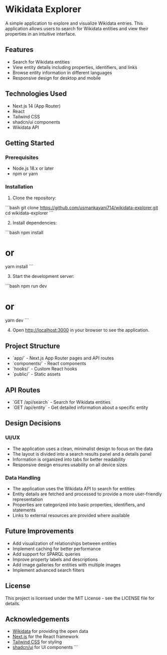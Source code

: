 # Wikidata Explorer

A simple application to explore and visualize Wikidata entries. This application allows users to search for Wikidata entities and view their properties in an intuitive interface.

## Features

- Search for Wikidata entities
- View entity details including properties, identifiers, and links
- Browse entity information in different languages
- Responsive design for desktop and mobile

## Technologies Used

- Next.js 14 (App Router)
- React
- Tailwind CSS
- shadcn/ui components
- Wikidata API

## Getting Started

### Prerequisites

- Node.js 18.x or later
- npm or yarn

### Installation

1. Clone the repository:

\`\`\`bash
git clone https://github.com/usmankayani714/wikidata-explorer.git
cd wikidata-explorer
\`\`\`

2. Install dependencies:

\`\`\`bash
npm install

# or

yarn install
\`\`\`

3. Start the development server:

\`\`\`bash
npm run dev

# or

yarn dev
\`\`\`

4. Open [http://localhost:3000](http://localhost:3000) in your browser to see the application.

## Project Structure

- \`app/\` - Next.js App Router pages and API routes
- \`components/\` - React components
- \`hooks/\` - Custom React hooks
- \`public/\` - Static assets

## API Routes

- \`GET /api/search\` - Search for Wikidata entities
- \`GET /api/entity\` - Get detailed information about a specific entity

## Design Decisions

### UI/UX

- The application uses a clean, minimalist design to focus on the data
- The layout is divided into a search results panel and a details panel
- Information is organized into tabs for better readability
- Responsive design ensures usability on all device sizes

### Data Handling

- The application uses the Wikidata API to search for entities
- Entity details are fetched and processed to provide a more user-friendly representation
- Properties are categorized into basic properties, identifiers, and statements
- Links to external resources are provided where available

## Future Improvements

- Add visualization of relationships between entities
- Implement caching for better performance
- Add support for SPARQL queries
- Improve property labels and descriptions
- Add image galleries for entities with multiple images
- Implement advanced search filters

## License

This project is licensed under the MIT License - see the LICENSE file for details.

## Acknowledgements

- [Wikidata](https://www.wikidata.org/) for providing the open data
- [Next.js](https://nextjs.org/) for the React framework
- [Tailwind CSS](https://tailwindcss.com/) for styling
- [shadcn/ui](https://ui.shadcn.com/) for UI components
  \`\`\`
